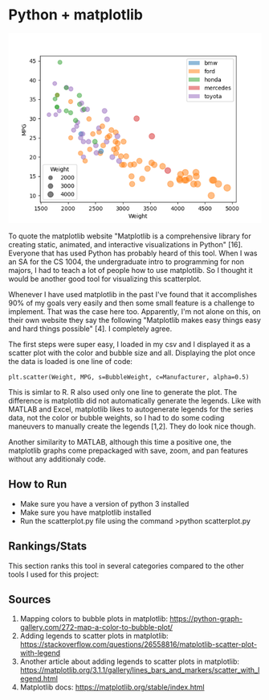 # Python + matplotlib
![Matplotlib version of the graph](../img/matplotlib.png)

To quote the matplotlib website "Matplotlib is a comprehensive library for creating static, animated, and interactive visualizations in Python" [16]. Everyone that has used Python has probably heard of this tool. When I was an SA for the CS 1004, the undergraduate intro to programming for non majors, I had to teach a lot of people how to use matplotlib. So I thought it would be another good tool for visualizing this scatterplot.

Whenever I have used matplotlib in the past I've found that it accomplishes 90% of my goals very easily and then some small feature is a challenge to implement. That was the case here too. Apparently, I'm not alone on this, on their own website they say the following "Matplotlib makes easy things easy and hard things possible" [4]. I completely agree.

The first steps were super easy, I loaded in my csv and I displayed it as a scatter plot with the color and bubble size and all. Displaying the plot once the data is loaded is one line of code:
```
plt.scatter(Weight, MPG, s=BubbleWeight, c=Manufacturer, alpha=0.5)
```
This is simlar to R. R also used only one line to generate the plot. The difference is matplotlib did not automatically generate the legends. Like with MATLAB and Excel, matplotlib likes to autogenerate legends for the series data, not the color or bubble weights, so I had to do some coding maneuvers to manually create the legends [1,2]. They do look nice though.

Another similarity to MATLAB, although this time a positive one, the matplotlib graphs come prepackaged with save, zoom, and pan features without any additionaly code.

## How to Run
- Make sure you have a version of python 3 installed
- Make sure you have matplotlib installed
- Run the scatterplot.py file using the command >python scatterplot.py

## Rankings/Stats
This section ranks this tool in several categories compared to the other tools I used for this project:

## Sources
1. Mapping colors to bubble plots in matplotlib: https://python-graph-gallery.com/272-map-a-color-to-bubble-plot/
2. Adding legends to scatter plots in matplotlib: https://stackoverflow.com/questions/26558816/matplotlib-scatter-plot-with-legend
3. Another article about adding legends to scatter plots in matplotlib: https://matplotlib.org/3.1.1/gallery/lines_bars_and_markers/scatter_with_legend.html
4. Matplotlib docs: https://matplotlib.org/stable/index.html